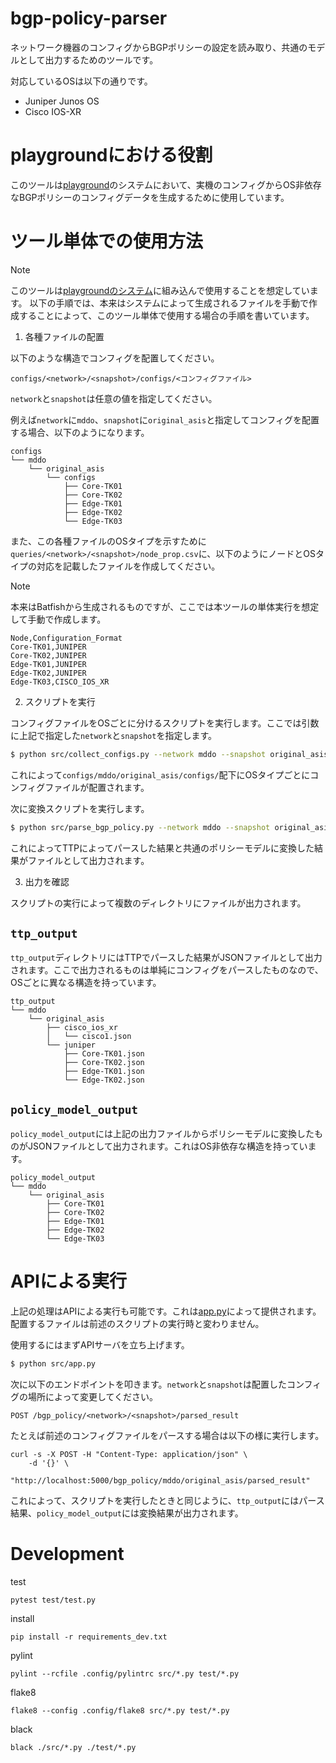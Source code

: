 # bgp-policy-parser
ネットワーク機器のコンフィグからBGPポリシーの設定を読み取り、共通のモデルとして出力するためのツールです。

対応しているOSは以下の通りです。
- Juniper Junos OS
- Cisco IOS-XR

# playgroundにおける役割

このツールは[playground](https://github.com/ool-mddo/playground)のシステムにおいて、実機のコンフィグからOS非依存なBGPポリシーのコンフィグデータを生成するために使用しています。

# ツール単体での使用方法

> [!NOTE]
> このツールは[playgroundのシステム](https://github.com/ool-mddo/playground/blob/main/doc/system_architecture.md)に組み込んで使用することを想定しています。
> 以下の手順では、本来はシステムによって生成されるファイルを手動で作成することによって、このツール単体で使用する場合の手順を書いています。

1. 各種ファイルの配置

以下のような構造でコンフィグを配置してください。

```
configs/<network>/<snapshot>/configs/<コンフィグファイル>
```

`network`と`snapshot`は任意の値を指定してください。

例えば`network`に`mddo`、`snapshot`に`original_asis`と指定してコンフィグを配置する場合、以下のようになります。

```
configs
└── mddo
    └── original_asis
        └── configs
            ├── Core-TK01
            ├── Core-TK02
            ├── Edge-TK01
            ├── Edge-TK02
            └── Edge-TK03
```

また、この各種ファイルのOSタイプを示すために`queries/<network>/<snapshot>/node_prop.csv`に、以下のようにノードとOSタイプの対応を記載したファイルを作成してください。

> [!NOTE]
> 本来はBatfishから生成されるものですが、ここでは本ツールの単体実行を想定して手動で作成します。

```csv
Node,Configuration_Format
Core-TK01,JUNIPER
Core-TK02,JUNIPER
Edge-TK01,JUNIPER
Edge-TK02,JUNIPER
Edge-TK03,CISCO_IOS_XR
```

2. スクリプトを実行

コンフィグファイルをOSごとに分けるスクリプトを実行します。ここでは引数に上記で指定した`network`と`snapshot`を指定します。

```sh
$ python src/collect_configs.py --network mddo --snapshot original_asis
```

これによって`configs/mddo/original_asis/configs/`配下にOSタイプごとにコンフィグファイルが配置されます。

次に変換スクリプトを実行します。
```sh
$ python src/parse_bgp_policy.py --network mddo --snapshot original_asis
```

これによってTTPによってパースした結果と共通のポリシーモデルに変換した結果がファイルとして出力されます。

3. 出力を確認

スクリプトの実行によって複数のディレクトリにファイルが出力されます。

## `ttp_output`

`ttp_output`ディレクトリにはTTPでパースした結果がJSONファイルとして出力されます。ここで出力されるものは単純にコンフィグをパースしたものなので、OSごとに異なる構造を持っています。

```
ttp_output
└── mddo
    └── original_asis
        ├── cisco_ios_xr
        │   └── cisco1.json
        └── juniper
            ├── Core-TK01.json
            ├── Core-TK02.json
            ├── Edge-TK01.json
            └── Edge-TK02.json
```

## `policy_model_output`

`policy_model_output`には上記の出力ファイルからポリシーモデルに変換したものがJSONファイルとして出力されます。これはOS非依存な構造を持っています。

```
policy_model_output
└── mddo
    └── original_asis
        ├── Core-TK01
        ├── Core-TK02
        ├── Edge-TK01
        ├── Edge-TK02
        └── Edge-TK03
```

# APIによる実行

上記の処理はAPIによる実行も可能です。これは[app.py](./src/app.py)によって提供されます。
配置するファイルは前述のスクリプトの実行時と変わりません。

使用するにはまずAPIサーバを立ち上げます。

```sh
$ python src/app.py
```

次に以下のエンドポイントを叩きます。`network`と`snapshot`は配置したコンフィグの場所によって変更してください。

```
POST /bgp_policy/<network>/<snapshot>/parsed_result
```

たとえば前述のコンフィグファイルをパースする場合は以下の様に実行します。

```
curl -s -X POST -H "Content-Type: application/json" \
    -d '{}' \
    "http://localhost:5000/bgp_policy/mddo/original_asis/parsed_result"
```

これによって、スクリプトを実行したときと同じように、`ttp_output`にはパース結果、`policy_model_output`には変換結果が出力されます。

# Development

test
```shell
pytest test/test.py
```

install

```shell
pip install -r requirements_dev.txt
```

pylint

```shell
pylint --rcfile .config/pylintrc src/*.py test/*.py
```

flake8

```shell
flake8 --config .config/flake8 src/*.py test/*.py
```

black

```shell
black ./src/*.py ./test/*.py
```
